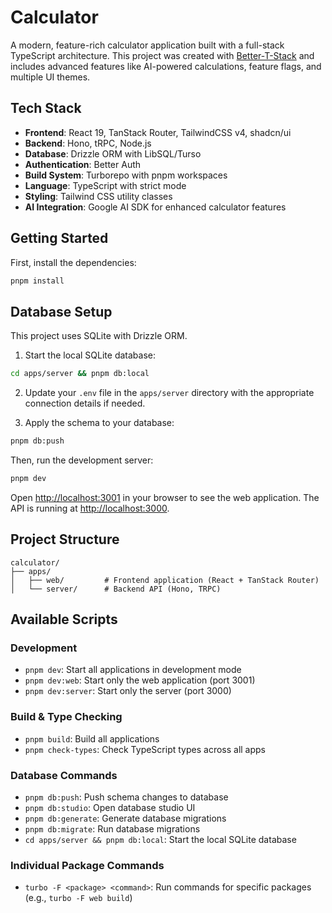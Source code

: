 # Calculator

A modern, feature-rich calculator application built with a full-stack TypeScript architecture. This project was created with [Better-T-Stack](https://github.com/AmanVarshney01/create-better-t-stack) and includes advanced features like AI-powered calculations, feature flags, and multiple UI themes.

## Tech Stack

- **Frontend**: React 19, TanStack Router, TailwindCSS v4, shadcn/ui
- **Backend**: Hono, tRPC, Node.js
- **Database**: Drizzle ORM with LibSQL/Turso
- **Authentication**: Better Auth
- **Build System**: Turborepo with pnpm workspaces
- **Language**: TypeScript with strict mode
- **Styling**: Tailwind CSS utility classes
- **AI Integration**: Google AI SDK for enhanced calculator features

## Getting Started

First, install the dependencies:

```bash
pnpm install
```
## Database Setup

This project uses SQLite with Drizzle ORM.

1. Start the local SQLite database:
```bash
cd apps/server && pnpm db:local
```


2. Update your `.env` file in the `apps/server` directory with the appropriate connection details if needed.

3. Apply the schema to your database:
```bash
pnpm db:push
```


Then, run the development server:

```bash
pnpm dev
```

Open [http://localhost:3001](http://localhost:3001) in your browser to see the web application.
The API is running at [http://localhost:3000](http://localhost:3000).



## Project Structure

```
calculator/
├── apps/
│   ├── web/         # Frontend application (React + TanStack Router)
│   └── server/      # Backend API (Hono, TRPC)
```

## Available Scripts

### Development
- `pnpm dev`: Start all applications in development mode
- `pnpm dev:web`: Start only the web application (port 3001)
- `pnpm dev:server`: Start only the server (port 3000)

### Build & Type Checking
- `pnpm build`: Build all applications
- `pnpm check-types`: Check TypeScript types across all apps

### Database Commands
- `pnpm db:push`: Push schema changes to database
- `pnpm db:studio`: Open database studio UI
- `pnpm db:generate`: Generate database migrations
- `pnpm db:migrate`: Run database migrations
- `cd apps/server && pnpm db:local`: Start the local SQLite database

### Individual Package Commands
- `turbo -F <package> <command>`: Run commands for specific packages (e.g., `turbo -F web build`)
